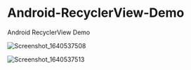 # Android-RecyclerView-Demo
Android RecyclerView Demo 



![Screenshot_1640537508](https://user-images.githubusercontent.com/74540209/147414962-7c11bec7-9a08-4364-9f73-0bfca031a2e3.png)




![Screenshot_1640537513](https://user-images.githubusercontent.com/74540209/147414968-a0101931-cb97-4053-807b-e897d9830587.png)

